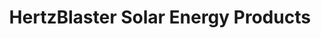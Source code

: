 ---
title: "HertzBlaster Solar Energy Products"
url: /manila/hertzblaster-solar-energy-products/
shop: electronics
---
